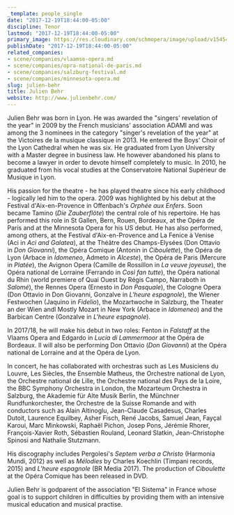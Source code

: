 ```yaml
---
_template: people_single
date: "2017-12-19T18:44:00-05:00"
discipline: Tenor
lastmod: "2017-12-19T18:44:00-05:00"
primary_image: https://res.cloudinary.com/schmopera/image/upload/v1545409169/media/webhook-uploads/1513726820189/img_5476_4x3_g-12.jpg.jpg
publishDate: "2017-12-19T18:44:00-05:00"
related_companies:
- scene/companies/vlaamse-opera.md
- scene/companies/opra-national-de-paris.md
- scene/companies/salzburg-festival.md
- scene/companies/minnesota-opera.md
slug: julien-behr
title: Julien Behr
website: http://www.julienbehr.com/
---
```


Julien Behr was born in Lyon. He was awarded the "singers' revelation of the year" in 2009 by the French musicians' association ADAMI and was among the 3 nominees in the category "singer's revelation of the year" at the Victoires de la musique classique in 2013. He entered the Boys' Choir of the Lyon Cathedral when he was six. He graduated from Lyon University with a Master degree in business law. He however abandoned his plans to become a lawyer in order to devote himself completely to music. In 2010, he graduated from his vocal studies at the Conservatoire National Supérieur de Musique in Lyon.

His passion for the theatre - he has played theatre since his early childhood - logically led him to the opera. 2009 was highlighted by his debut at the Festival d'Aix-en-Provence in Offenbach's *Orphée aux Enfers*. Soon became Tamino (*Die Zauberflöte*) the central role of his repertoire. He has performed this role in St Gallen, Bern, Rouen, Bordeaux, at the Opéra de Paris and at the Minnesota Opera for his US debut. He has also performed, among others, at the Festival d'Aix-en-Provence and La Fenice à Venise (Aci in *Aci and Galatea*), at the Théâtre des Champs-Elysées (Don Ottavio in *Don Giovanni*), the Opéra Comique (Antonin in *Ciboulette*), the Opéra de Lyon (Arbace in *Idomeneo*, Admeto in *Alceste*), the Opéra de Paris (Mercure in *Platée*), the Avignon Opera (Camille de Rossillon in *La veuve joyeuse*), the Opéra national de Lorraine (Ferrando in *Così fan tutte*), the Opéra national du Rhin (world premiere of Quai Ouest by Régis Campo, Narraboth in *Salomé*), the Rennes Opera (Ernesto in *Don Pasquale*), the Cologne Opera (Don Ottavio in Don Giovanni, Gonzalve in *L'heure espagnole*), the Wiener Festwochen (Jaquino in *Fidelio*), the Mozartwoche in Salzburg, the Theater an der Wien andl Mostly Mozart in New York (Arbace in *Idomeneo*) and the Barbican Centre (Gonzalve in *L'heure espagnole*).

In 2017/18, he will make his debut in two roles: Fenton in *Falstaff* at the Vlaams Opera and Edgardo in *Lucia di Lammermoor* at the Opéra de Bordeaux. Il will also be performing Don Ottavio (*Don Giovanni*) at the Opéra national de Lorraine and at the Opéra de Lyon.

In concert, he has collaborated with orchestras such as Les Musiciens du Louvre, Les Siècles, the Ensemble Matheus, the Orchestre national de Lyon, the Orchestre national de Lille, the Orchestre national des Pays de la Loire, the BBC Symphony Orchestra in London, the Mozarteum Orchestra in Salzburg, the Akademie für Alte Musik Berlin, the Münchner Rundfunkorchester, the Orchestre de la Suisse Romande and with conductors such as Alain Altinoglu, Jean-Claude Casadesus, Charles Dutoit, Laurence Equilbey, Asher Fisch, René Jacobs, Samuel Jean, Fayçal Karoui, Marc Minkowski, Raphaël Pichon, Josep Pons, Jérémie Rhorer, François-Xavier Roth, Sébastien Rouland, Leonard Slatkin, Jean-Christophe Spinosi and Nathalie Stutzmann.

His discography includes Pergolesi's *Septem verba a Christo* (Harmonia Mundi, 2012) as well as *Mélodies* by Charles Koechlin (Timpani records, 2015) and *L'heure espagnole* (BR Media 2017). The production of *Ciboulette* at the Opéra Comique has been released in DVD.

Julien Behr is godparent of the association "El Sistema" in France whose goal is to support children in difficulties by providing them with an intensive musical education and musical practise.

